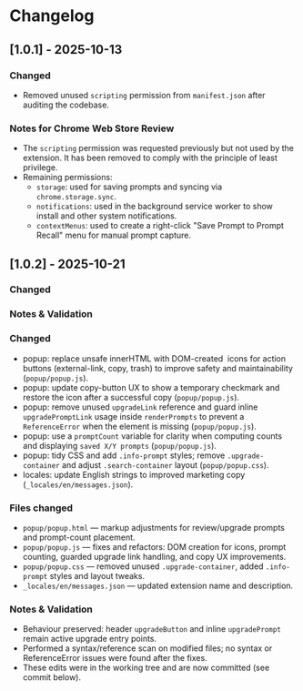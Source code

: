 # Changelog

## [1.0.1] - 2025-10-13
### Changed
- Removed unused `scripting` permission from `manifest.json` after auditing the codebase.

### Notes for Chrome Web Store Review
- The `scripting` permission was requested previously but not used by the extension. It has been removed to comply with the principle of least privilege.
- Remaining permissions:
  - `storage`: used for saving prompts and syncing via `chrome.storage.sync`.
  - `notifications`: used in the background service worker to show install and other system notifications.
  - `contextMenus`: used to create a right-click "Save Prompt to Prompt Recall" menu for manual prompt capture.

## [1.0.2] - 2025-10-21
### Changed

### Notes & Validation
### Changed
- popup: replace unsafe innerHTML with DOM-created <img> icons for action buttons (external-link, copy, trash) to improve safety and maintainability (`popup/popup.js`).
- popup: update copy-button UX to show a temporary checkmark and restore the icon after a successful copy (`popup/popup.js`).
- popup: remove unused `upgradeLink` reference and guard inline `upgradePromptLink` usage inside `renderPrompts` to prevent a `ReferenceError` when the element is missing (`popup/popup.js`).
- popup: use a `promptCount` variable for clarity when computing counts and displaying `saved X/Y prompts` (`popup/popup.js`).
- popup: tidy CSS and add `.info-prompt` styles; remove `.upgrade-container` and adjust `.search-container` layout (`popup/popup.css`).
- locales: update English strings to improved marketing copy (`_locales/en/messages.json`).

### Files changed
- `popup/popup.html` — markup adjustments for review/upgrade prompts and prompt-count placement.
- `popup/popup.js` — fixes and refactors: DOM creation for icons, prompt counting, guarded upgrade link handling, and copy UX improvements.
- `popup/popup.css` — removed unused `.upgrade-container`, added `.info-prompt` styles and layout tweaks.
- `_locales/en/messages.json` — updated extension name and description.

### Notes & Validation
- Behaviour preserved: header `upgradeButton` and inline `upgradePrompt` remain active upgrade entry points.
- Performed a syntax/reference scan on modified files; no syntax or ReferenceError issues were found after the fixes.
- These edits were in the working tree and are now committed (see commit below).

